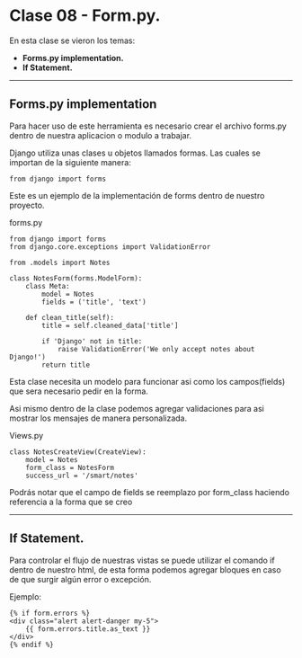 # Clase 08 - Form.py.

En esta clase se vieron los temas:
* **Forms.py implementation.**
* **If Statement.**



***
## Forms.py implementation
Para hacer uso de este herramienta es necesario crear el archivo forms.py dentro de nuestra aplicacion o modulo a trabajar.

Django utiliza unas clases u objetos llamados formas. Las cuales se importan de la siguiente manera:

    from django import forms

Este es un ejemplo de la implementación de forms dentro de nuestro proyecto.

forms.py

    from django import forms
    from django.core.exceptions import ValidationError

    from .models import Notes

    class NotesForm(forms.ModelForm):
        class Meta:
            model = Notes
            fields = ('title', 'text')

        def clean_title(self):
            title = self.cleaned_data['title']

            if 'Django' not in title:
                raise ValidationError('We only accept notes about Django!')
            return title

Esta clase necesita un modelo para funcionar asi como los campos(fields) que sera necesario pedir en la forma.

Asi mismo dentro de la clase podemos agregar validaciones para asi mostrar los mensajes de manera personalizada.

Views.py

    class NotesCreateView(CreateView):
        model = Notes
        form_class = NotesForm
        success_url = '/smart/notes'

Podrás notar que el campo de fields se reemplazo por form_class haciendo referencia a la forma que se creo

***
## If Statement.
Para controlar el flujo de nuestras vistas se puede utilizar el comando if dentro de nuestro html, de esta forma podemos agregar bloques en caso de que surgir algún error o excepción.

Ejemplo:

    {% if form.errors %}
    <div class="alert alert-danger my-5">
        {{ form.errors.title.as_text }}
    </div>
    {% endif %}
